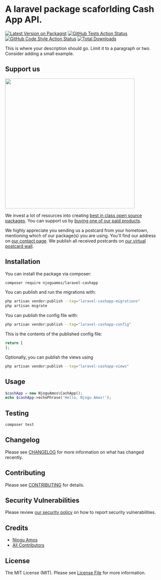 # A laravel package scaforlding Cash App API.

[![Latest Version on Packagist](https://img.shields.io/packagist/v/njoguamos/laravel-cashapp.svg?style=flat-square)](https://packagist.org/packages/njoguamos/laravel-cashapp)
[![GitHub Tests Action Status](https://img.shields.io/github/actions/workflow/status/njoguamos/laravel-cashapp/run-tests.yml?branch=main&label=tests&style=flat-square)](https://github.com/njoguamos/laravel-cashapp/actions?query=workflow%3Arun-tests+branch%3Amain)
[![GitHub Code Style Action Status](https://img.shields.io/github/actions/workflow/status/njoguamos/laravel-cashapp/fix-php-code-style-issues.yml?branch=main&label=code%20style&style=flat-square)](https://github.com/njoguamos/laravel-cashapp/actions?query=workflow%3A"Fix+PHP+code+style+issues"+branch%3Amain)
[![Total Downloads](https://img.shields.io/packagist/dt/njoguamos/laravel-cashapp.svg?style=flat-square)](https://packagist.org/packages/njoguamos/laravel-cashapp)

This is where your description should go. Limit it to a paragraph or two. Consider adding a small example.

## Support us

[<img src="https://github-ads.s3.eu-central-1.amazonaws.com/laravel-cashapp.jpg?t=1" width="419px" />](https://spatie.be/github-ad-click/laravel-cashapp)

We invest a lot of resources into creating [best in class open source packages](https://spatie.be/open-source). You can support us by [buying one of our paid products](https://spatie.be/open-source/support-us).

We highly appreciate you sending us a postcard from your hometown, mentioning which of our package(s) you are using. You'll find our address on [our contact page](https://spatie.be/about-us). We publish all received postcards on [our virtual postcard wall](https://spatie.be/open-source/postcards).

## Installation

You can install the package via composer:

```bash
composer require njoguamos/laravel-cashapp
```

You can publish and run the migrations with:

```bash
php artisan vendor:publish --tag="laravel-cashapp-migrations"
php artisan migrate
```

You can publish the config file with:

```bash
php artisan vendor:publish --tag="laravel-cashapp-config"
```

This is the contents of the published config file:

```php
return [
];
```

Optionally, you can publish the views using

```bash
php artisan vendor:publish --tag="laravel-cashapp-views"
```

## Usage

```php
$cashApp = new NjoguAmos\CashApp();
echo $cashApp->echoPhrase('Hello, Njogu Amos!');
```

## Testing

```bash
composer test
```

## Changelog

Please see [CHANGELOG](CHANGELOG.md) for more information on what has changed recently.

## Contributing

Please see [CONTRIBUTING](CONTRIBUTING.md) for details.

## Security Vulnerabilities

Please review [our security policy](../../security/policy) on how to report security vulnerabilities.

## Credits

- [Njogu Amos](https://github.com/njoguamos)
- [All Contributors](../../contributors)

## License

The MIT License (MIT). Please see [License File](LICENSE.md) for more information.
